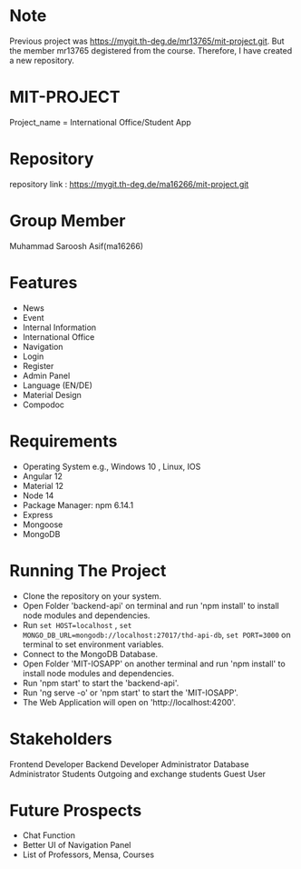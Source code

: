# Note
 Previous project was https://mygit.th-deg.de/mr13765/mit-project.git. But the member mr13765 degistered from the course. Therefore, I have created a new repository.

# MIT-PROJECT

Project_name = International Office/Student App

# Repository

repository link :  https://mygit.th-deg.de/ma16266/mit-project.git

# Group Member

  Muhammad Saroosh Asif(ma16266)

# Features

- News
- Event
- Internal Information
- International Office
- Navigation
- Login
- Register
- Admin Panel
- Language (EN/DE)
- Material Design
- Compodoc

# Requirements

- Operating System e.g., Windows 10 , Linux, IOS
- Angular 12
- Material 12
- Node 14
- Package Manager: npm 6.14.1
- Express
- Mongoose
- MongoDB

# Running The Project

- Clone the repository on your system.
- Open Folder 'backend-api' on terminal and run 'npm install' to install node modules and dependencies.
- Run `set HOST=localhost` , `set MONGO_DB_URL=mongodb://localhost:27017/thd-api-db`, `set PORT=3000` on terminal to set environment variables.
- Connect to the MongoDB Database.
- Open Folder 'MIT-IOSAPP' on another terminal and run 'npm install' to install node modules and dependencies.
- Run 'npm start' to start the 'backend-api'.
- Run 'ng serve -o' or 'npm start' to start the 'MIT-IOSAPP'.
- The Web Application will open on 'http://localhost:4200'. 

# Stakeholders

Frontend Developer
Backend Developer
Administrator
Database Administrator
Students
Outgoing and exchange students
Guest User

# Future Prospects

- Chat Function
- Better UI of Navigation Panel
- List of Professors, Mensa, Courses